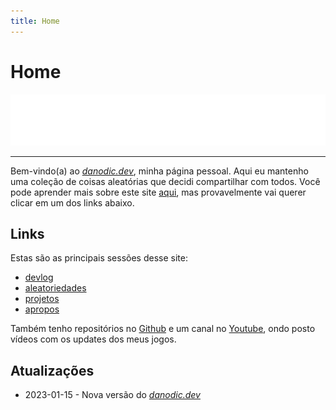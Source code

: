 ```yaml
---
title: Home
---
```


# Home


![](assets/danodicdev-logo-light.svg)

---

Bem-vindo(a) ao _[danodic.dev](https://danodic.dev)_, minha página pessoal. Aqui eu mantenho uma coleção de coisas aleatórias que decidi compartilhar com todos. Você pode aprender mais sobre este site [aqui](apropos.md), mas provavelmente vai querer clicar em um dos links abaixo.

## Links

Estas são as principais sessões desse site:

- [devlog](devlog/index.md)
- [aleatoriedades](aleatoriedades/index.md)
- [projetos](projetos/index.md)
- [apropos](apropos.md)

Também tenho repositórios no [Github](https://github.com/danodic-dev) e um canal no [Youtube](https://youtube.com/@danodicdev), ondo posto vídeos com os updates dos meus jogos.

## Atualizações

- 2023-01-15 - Nova versão do _[danodic.dev](projetos/danodicdev.md)_